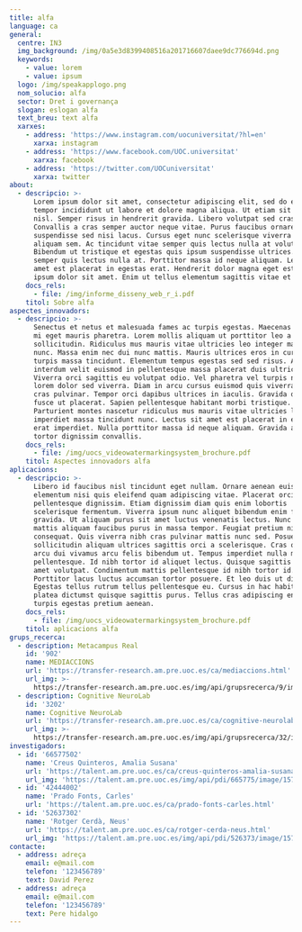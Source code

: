 ```yaml
---
title: alfa
language: ca
general:
  centre: IN3
  img_background: /img/0a5e3d8399408516a201716607daee9dc776694d.png
  keywords:
    - value: lorem
    - value: ipsum
  logo: /img/speakapplogo.png
  nom_solucio: alfa
  sector: Dret i governança
  slogan: eslogan alfa
  text_breu: text alfa
  xarxes:
    - address: 'https://www.instagram.com/uocuniversitat/?hl=en'
      xarxa: instagram
    - address: 'https://www.facebook.com/UOC.universitat'
      xarxa: facebook
    - address: 'https://twitter.com/UOCuniversitat'
      xarxa: twitter
about:
  - descripcio: >-
      Lorem ipsum dolor sit amet, consectetur adipiscing elit, sed do eiusmod
      tempor incididunt ut labore et dolore magna aliqua. Ut etiam sit amet
      nisl. Semper risus in hendrerit gravida. Libero volutpat sed cras ornare.
      Convallis a cras semper auctor neque vitae. Purus faucibus ornare
      suspendisse sed nisi lacus. Cursus eget nunc scelerisque viverra mauris in
      aliquam sem. Ac tincidunt vitae semper quis lectus nulla at volutpat diam.
      Bibendum ut tristique et egestas quis ipsum suspendisse ultrices. Vitae
      semper quis lectus nulla at. Porttitor massa id neque aliquam. Lectus sit
      amet est placerat in egestas erat. Hendrerit dolor magna eget est lorem
      ipsum dolor sit amet. Enim ut tellus elementum sagittis vitae et leo.
    docs_rels:
      - file: /img/informe_disseny_web_r_i.pdf
    titol: Sobre alfa
aspectes_innovadors:
  - descripcio: >-
      Senectus et netus et malesuada fames ac turpis egestas. Maecenas ultricies
      mi eget mauris pharetra. Lorem mollis aliquam ut porttitor leo a diam
      sollicitudin. Ridiculus mus mauris vitae ultricies leo integer malesuada
      nunc. Massa enim nec dui nunc mattis. Mauris ultrices eros in cursus
      turpis massa tincidunt. Elementum tempus egestas sed sed risus. Augue
      interdum velit euismod in pellentesque massa placerat duis ultricies.
      Viverra orci sagittis eu volutpat odio. Vel pharetra vel turpis nunc eget
      lorem dolor sed viverra. Diam in arcu cursus euismod quis viverra nibh
      cras pulvinar. Tempor orci dapibus ultrices in iaculis. Gravida dictum
      fusce ut placerat. Sapien pellentesque habitant morbi tristique.
      Parturient montes nascetur ridiculus mus mauris vitae ultricies leo. Quis
      imperdiet massa tincidunt nunc. Lectus sit amet est placerat in egestas
      erat imperdiet. Nulla porttitor massa id neque aliquam. Gravida arcu ac
      tortor dignissim convallis.
    docs_rels:
      - file: /img/uocs_videowatermarkingsystem_brochure.pdf
    titol: Aspectes innovadors alfa
aplicacions:
  - descripcio: >-
      Libero id faucibus nisl tincidunt eget nullam. Ornare aenean euismod
      elementum nisi quis eleifend quam adipiscing vitae. Placerat orci nulla
      pellentesque dignissim. Etiam dignissim diam quis enim lobortis
      scelerisque fermentum. Viverra ipsum nunc aliquet bibendum enim facilisis
      gravida. Ut aliquam purus sit amet luctus venenatis lectus. Nunc lobortis
      mattis aliquam faucibus purus in massa tempor. Feugiat pretium nibh ipsum
      consequat. Quis viverra nibh cras pulvinar mattis nunc sed. Posuere
      sollicitudin aliquam ultrices sagittis orci a scelerisque. Cras ornare
      arcu dui vivamus arcu felis bibendum ut. Tempus imperdiet nulla malesuada
      pellentesque. Id nibh tortor id aliquet lectus. Quisque sagittis purus sit
      amet volutpat. Condimentum mattis pellentesque id nibh tortor id.
      Porttitor lacus luctus accumsan tortor posuere. Et leo duis ut diam.
      Egestas tellus rutrum tellus pellentesque eu. Cursus in hac habitasse
      platea dictumst quisque sagittis purus. Tellus cras adipiscing enim eu
      turpis egestas pretium aenean.
    docs_rels:
      - file: /img/uocs_videowatermarkingsystem_brochure.pdf
    titol: aplicacions alfa
grups_recerca:
  - description: Metacampus Real
    id: '902'
    name: MEDIACCIONS
    url: 'https://transfer-research.am.pre.uoc.es/ca/mediaccions.html'
    url_img: >-
      https://transfer-research.am.pre.uoc.es/img/api/grupsrecerca/9/image/1573919706793
  - description: Cognitive NeuroLab
    id: '3202'
    name: Cognitive NeuroLab
    url: 'https://transfer-research.am.pre.uoc.es/ca/cognitive-neurolab.html'
    url_img: >-
      https://transfer-research.am.pre.uoc.es/img/api/grupsrecerca/32/image/1574092616302
investigadors:
  - id: '66577502'
    name: 'Creus Quinteros, Amalia Susana'
    url: 'https://talent.am.pre.uoc.es/ca/creus-quinteros-amalia-susana.html'
    url_img: 'https://talent.am.pre.uoc.es/img/api/pdi/665775/image/1573925440895'
  - id: '42444002'
    name: 'Prado Fonts, Carles'
    url: 'https://talent.am.pre.uoc.es/ca/prado-fonts-carles.html'
  - id: '52637302'
    name: 'Rotger Cerdà, Neus'
    url: 'https://talent.am.pre.uoc.es/ca/rotger-cerda-neus.html'
    url_img: 'https://talent.am.pre.uoc.es/img/api/pdi/526373/image/1573926566251'
contacte:
  - address: adreça
    email: e@mail.com
    telefon: '123456789'
    text: David Perez
  - address: adreça
    email: e@mail.com
    telefon: '123456789'
    text: Pere hidalgo
---
```


